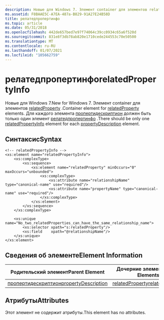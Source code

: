 ```yaml
---
description: Новые для Windows 7. Элемент container для элементов relatedProperty.
ms.assetid: F8BAAE5C-A7EA-487a-B829-91A27E24B58D
title: релатедпропертинфо
ms.topic: article
ms.date: 05/31/2018
ms.openlocfilehash: 442de657bed7e97f74064c39cc0934c65a6f520d
ms.sourcegitcommit: 831e8f3db78ab820e1710cede244553c70e50500
ms.translationtype: MT
ms.contentlocale: ru-RU
ms.lasthandoff: 01/07/2021
ms.locfileid: "105662759"
---
```

# <a name="relatedpropertyinfo"></a><span data-ttu-id="6e682-104">релатедпропертинфо</span><span class="sxs-lookup"><span data-stu-id="6e682-104">relatedPropertyInfo</span></span>

<span data-ttu-id="6e682-105">Новые для Windows 7.</span><span class="sxs-lookup"><span data-stu-id="6e682-105">New for Windows 7.</span></span> <span data-ttu-id="6e682-106">Элемент container для элементов [relatedProperty](./propdesc-schema-relatedproperty.md) .</span><span class="sxs-lookup"><span data-stu-id="6e682-106">Container element for [relatedProperty](./propdesc-schema-relatedproperty.md) elements.</span></span> <span data-ttu-id="6e682-107">Для каждого элемента [пропертидескриптион](./propdesc-schema-propertydescription.md) должен быть только один элемент [релатедпропертинфо]() .</span><span class="sxs-lookup"><span data-stu-id="6e682-107">There should be only one [relatedPropertyInfo]() element for each [propertyDescription](./propdesc-schema-propertydescription.md) element.</span></span>

## <a name="syntax"></a><span data-ttu-id="6e682-108">Синтаксис</span><span class="sxs-lookup"><span data-stu-id="6e682-108">Syntax</span></span>


```
<!-- relatedPropertyInfo -->
<xs:element name="relatedPropertyInfo">
    <xs:complexType>
        <xs:sequence>
            <xs:element name="relatedProperty" minOccurs="0" maxOccurs="unbounded">
                <xs:complexType>
                    <xs:attribute name="relationshipName" type="canonical-name" use="required"/>
                    <xs:attribute name="propertyName" type="canonical-name" use="required"/>
                </xs:complexType>
            </xs:element>
        </xs:sequence>
    </xs:complexType>

    <xs:unique name="No_two_relatedProperties_can_have_the_same_relationship_name">
        <xs:selector xpath="s:relatedProperty"/>
        <xs:field    xpath="@relationshipName"/>
    </xs:unique>
</xs:element>
```



## <a name="element-information"></a><span data-ttu-id="6e682-109">Сведения об элементе</span><span class="sxs-lookup"><span data-stu-id="6e682-109">Element Information</span></span>



| <span data-ttu-id="6e682-110">Родительский элемент</span><span class="sxs-lookup"><span data-stu-id="6e682-110">Parent Element</span></span>                                                   | <span data-ttu-id="6e682-111">Дочерние элементы</span><span class="sxs-lookup"><span data-stu-id="6e682-111">Child Elements</span></span>                                           |
|------------------------------------------------------------------|----------------------------------------------------------|
| [<span data-ttu-id="6e682-112">пропертидескриптион</span><span class="sxs-lookup"><span data-stu-id="6e682-112">propertyDescription</span></span>](./propdesc-schema-propertydescription.md) | [<span data-ttu-id="6e682-113">relatedProperty</span><span class="sxs-lookup"><span data-stu-id="6e682-113">relatedProperty</span></span>](./propdesc-schema-relatedproperty.md) |



 

## <a name="attributes"></a><span data-ttu-id="6e682-114">Атрибуты</span><span class="sxs-lookup"><span data-stu-id="6e682-114">Attributes</span></span>

<span data-ttu-id="6e682-115">Этот элемент не содержит атрибуты.</span><span class="sxs-lookup"><span data-stu-id="6e682-115">This element has no attributes.</span></span>

 

 
